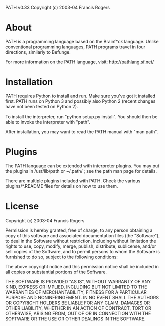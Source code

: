 PATH v0.33
Copyright (c) 2003-04 Francis Rogers

About
=====

PATH is a programming language based on the Brainf*ck language. Unlike
conventional programming languages, PATH programs travel in four
directions, similarly to Befunge.

For more information on the PATH language, visit:
http://pathlang.sf.net/

Installation
============

PATH requires Python to install and run. Make sure you've got it installed
first. PATH runs on Python 3 and possibly also Python 2 (recent changes have
not been tested on Python 2).

To install the interpreter, run "python setup.py install". You should
then be able to invoke the interpreter with "path".

After installation, you may want to read the PATH manual with "man path".

Plugins
=======

The PATH language can be extended with interpreter plugins. You may put
the plugins in /usr/lib/path or ~/.path/ ; see the path man page for
details.

There are multiple plugins included with PATH. Check the various
plugins/*.README files for details on how to use them.

License
=======

Copyright (c) 2003-04 Francis Rogers

Permission is hereby granted, free of charge, to any person obtaining a copy
of this software and associated documentation files (the "Software"), to deal
in the Software without restriction, including without limitation the rights
to use, copy, modify, merge, publish, distribute, sublicense, and/or sell
copies of the Software, and to permit persons to whom the Software is
furnished to do so, subject to the following conditions:

The above copyright notice and this permission notice shall be included in
all copies or substantial portions of the Software.

THE SOFTWARE IS PROVIDED "AS IS", WITHOUT WARRANTY OF ANY KIND, EXPRESS OR
IMPLIED, INCLUDING BUT NOT LIMITED TO THE WARRANTIES OF MERCHANTABILITY,
FITNESS FOR A PARTICULAR PURPOSE AND NONINFRINGEMENT.  IN NO EVENT SHALL THE
AUTHORS OR COPYRIGHT HOLDERS BE LIABLE FOR ANY CLAIM, DAMAGES OR OTHER
LIABILITY, WHETHER IN AN ACTION OF CONTRACT, TORT OR OTHERWISE, ARISING FROM,
OUT OF OR IN CONNECTION WITH THE SOFTWARE OR THE USE OR OTHER DEALINGS IN
THE SOFTWARE.
